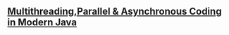 
## [Multithreading,Parallel & Asynchronous Coding in Modern Java](https://www.udemy.com/course/parallel-and-asynchronous-programming-in-modern-java/)